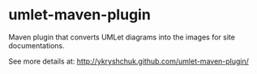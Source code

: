 umlet-maven-plugin
==================

Maven plugin that converts UMLet diagrams into the images for site documentations.

See more details at:
http://ykryshchuk.github.com/umlet-maven-plugin/
